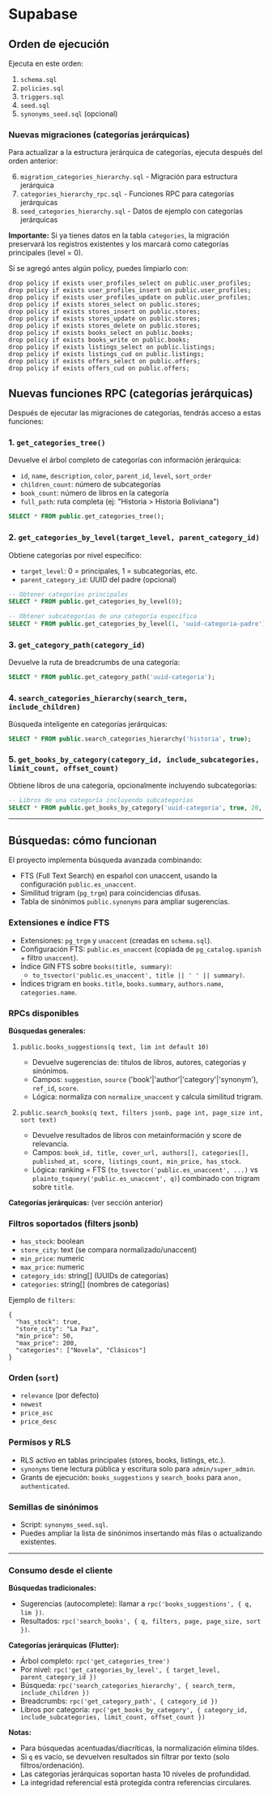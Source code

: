 # Supabase

## Orden de ejecución

Ejecuta en este orden:

1. `schema.sql`
2. `policies.sql`
3. `triggers.sql`
4. `seed.sql`
5. `synonyms_seed.sql` (opcional)

### Nuevas migraciones (categorías jerárquicas)

Para actualizar a la estructura jerárquica de categorías, ejecuta después del orden anterior:

6. `migration_categories_hierarchy.sql` - Migración para estructura jerárquica
7. `categories_hierarchy_rpc.sql` - Funciones RPC para categorías jerárquicas
8. `seed_categories_hierarchy.sql` - Datos de ejemplo con categorías jerárquicas

**Importante:** Si ya tienes datos en la tabla `categories`, la migración preservará los registros existentes y los marcará como categorías principales (level = 0).

Si se agregó antes algún policy, puedes limpiarlo con:

```
drop policy if exists user_profiles_select on public.user_profiles;
drop policy if exists user_profiles_insert on public.user_profiles;
drop policy if exists user_profiles_update on public.user_profiles;
drop policy if exists stores_select on public.stores;
drop policy if exists stores_insert on public.stores;
drop policy if exists stores_update on public.stores;
drop policy if exists stores_delete on public.stores;
drop policy if exists books_select on public.books;
drop policy if exists books_write on public.books;
drop policy if exists listings_select on public.listings;
drop policy if exists listings_cud on public.listings;
drop policy if exists offers_select on public.offers;
drop policy if exists offers_cud on public.offers;
```

## Nuevas funciones RPC (categorías jerárquicas)

Después de ejecutar las migraciones de categorías, tendrás acceso a estas funciones:

### 1. `get_categories_tree()`

Devuelve el árbol completo de categorías con información jerárquica:

- `id`, `name`, `description`, `color`, `parent_id`, `level`, `sort_order`
- `children_count`: número de subcategorías
- `book_count`: número de libros en la categoría
- `full_path`: ruta completa (ej: "Historia > Historia Boliviana")

```sql
SELECT * FROM public.get_categories_tree();
```

### 2. `get_categories_by_level(target_level, parent_category_id)`

Obtiene categorías por nivel específico:

- `target_level`: 0 = principales, 1 = subcategorías, etc.
- `parent_category_id`: UUID del padre (opcional)

```sql
-- Obtener categorías principales
SELECT * FROM public.get_categories_by_level(0);

-- Obtener subcategorías de una categoría específica
SELECT * FROM public.get_categories_by_level(1, 'uuid-categoria-padre');
```

### 3. `get_category_path(category_id)`

Devuelve la ruta de breadcrumbs de una categoría:

```sql
SELECT * FROM public.get_category_path('uuid-categoria');
```

### 4. `search_categories_hierarchy(search_term, include_children)`

Búsqueda inteligente en categorías jerárquicas:

```sql
SELECT * FROM public.search_categories_hierarchy('historia', true);
```

### 5. `get_books_by_category(category_id, include_subcategories, limit_count, offset_count)`

Obtiene libros de una categoría, opcionalmente incluyendo subcategorías:

```sql
-- Libros de una categoría incluyendo subcategorías
SELECT * FROM public.get_books_by_category('uuid-categoria', true, 20, 0);
```

---

## Búsquedas: cómo funcionan

El proyecto implementa búsqueda avanzada combinando:

- FTS (Full Text Search) en español con unaccent, usando la configuración `public.es_unaccent`.
- Similitud trigram (`pg_trgm`) para coincidencias difusas.
- Tabla de sinónimos `public.synonyms` para ampliar sugerencias.

### Extensiones e índice FTS

- Extensiones: `pg_trgm` y `unaccent` (creadas en `schema.sql`).
- Configuración FTS: `public.es_unaccent` (copiada de `pg_catalog.spanish` + filtro `unaccent`).
- Índice GIN FTS sobre `books(title, summary)`:
  - `to_tsvector('public.es_unaccent', title || ' ' || summary)`.
- Índices trigram en `books.title`, `books.summary`, `authors.name`, `categories.name`.

### RPCs disponibles

**Búsquedas generales:**

1. `public.books_suggestions(q text, lim int default 10)`

   - Devuelve sugerencias de: títulos de libros, autores, categorías y sinónimos.
   - Campos: `suggestion`, `source` ('book'|'author'|'category'|'synonym'), `ref_id`, `score`.
   - Lógica: normaliza con `normalize_unaccent` y calcula similitud trigram.

2. `public.search_books(q text, filters jsonb, page int, page_size int, sort text)`
   - Devuelve resultados de libros con metainformación y score de relevancia.
   - Campos: `book_id, title, cover_url, authors[], categories[], published_at, score, listings_count, min_price, has_stock`.
   - Lógica: ranking = FTS (`to_tsvector('public.es_unaccent', ...)` vs `plainto_tsquery('public.es_unaccent', q)`) combinado con trigram sobre `title`.

**Categorías jerárquicas:** (ver sección anterior)

### Filtros soportados (filters jsonb)

- `has_stock`: boolean
- `store_city`: text (se compara normalizado/unaccent)
- `min_price`: numeric
- `max_price`: numeric
- `category_ids`: string[] (UUIDs de categorías)
- `categories`: string[] (nombres de categorías)

Ejemplo de `filters`:

```
{
  "has_stock": true,
  "store_city": "La Paz",
  "min_price": 50,
  "max_price": 200,
  "categories": ["Novela", "Clásicos"]
}
```

### Orden (`sort`)

- `relevance` (por defecto)
- `newest`
- `price_asc`
- `price_desc`

### Permisos y RLS

- RLS activo en tablas principales (stores, books, listings, etc.).
- `synonyms` tiene lectura pública y escritura solo para `admin/super_admin`.
- Grants de ejecución: `books_suggestions` y `search_books` para `anon, authenticated`.

### Semillas de sinónimos

- Script: `synonyms_seed.sql`.
- Puedes ampliar la lista de sinónimos insertando más filas o actualizando existentes.

---

### Consumo desde el cliente

**Búsquedas tradicionales:**

- Sugerencias (autocomplete): llamar a `rpc('books_suggestions', { q, lim })`.
- Resultados: `rpc('search_books', { q, filters, page, page_size, sort })`.

**Categorías jerárquicas (Flutter):**

- Árbol completo: `rpc('get_categories_tree')`
- Por nivel: `rpc('get_categories_by_level', { target_level, parent_category_id })`
- Búsqueda: `rpc('search_categories_hierarchy', { search_term, include_children })`
- Breadcrumbs: `rpc('get_category_path', { category_id })`
- Libros por categoría: `rpc('get_books_by_category', { category_id, include_subcategories, limit_count, offset_count })`

**Notas:**

- Para búsquedas acentuadas/diacríticas, la normalización elimina tildes.
- Si `q` es vacío, se devuelven resultados sin filtrar por texto (solo filtros/ordenación).
- Las categorías jerárquicas soportan hasta 10 niveles de profundidad.
- La integridad referencial está protegida contra referencias circulares.
